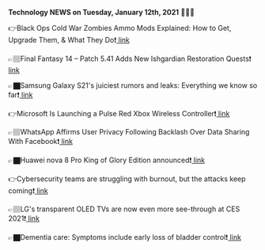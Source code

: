 <b>Technology NEWS on Tuesday, January 12th, 2021</b> 📡📡📡 

👉Black Ops Cold War Zombies Ammo Mods Explained: How to Get, Upgrade Them, & What They Do❗️<a href='https://techblock.club/?p=9431'> link</a>

👉🏽Final Fantasy 14 – Patch 5.41 Adds New Ishgardian Restoration Quests❗️<a href='https://techblock.club/?p=9433'> link</a>

👉🏿Samsung Galaxy S21's juiciest rumors and leaks: Everything we know so far❗️<a href='https://techblock.club/?p=9435'> link</a>

👉Microsoft Is Launching a Pulse Red Xbox Wireless Controller❗️<a href='https://techblock.club/?p=9437'> link</a>

👉🏽WhatsApp Affirms User Privacy Following Backlash Over Data Sharing With Facebook❗️<a href='https://techblock.club/?p=9439'> link</a>

👉🏿Huawei nova 8 Pro King of Glory Edition announced❗️<a href='https://techblock.club/?p=9441'> link</a>

👉Cybersecurity teams are struggling with burnout, but the attacks keep coming❗️<a href='https://techblock.club/?p=9443'> link</a>

👉🏽LG's transparent OLED TVs are now even more see-through at CES 2021❗️<a href='https://techblock.club/?p=9445'> link</a>

👉🏿Dementia care: Symptoms include early loss of bladder control❗️<a href='https://techblock.club/?p=9447'> link</a>

